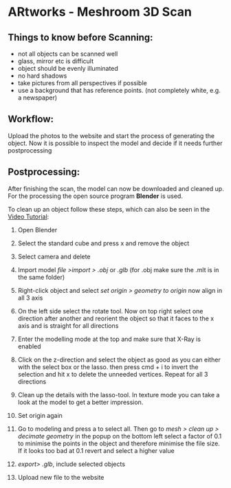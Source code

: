 # ARtworks - Meshroom 3D Scan 

## Things to know before Scanning:

- not all objects can be scanned well
- glass, mirror etc is difficult
- object should be evenly illuminated
- no hard shadows
- take pictures from all perspectives if possible
- use a background that has reference points. (not completely white, e.g. a newspaper)

## Workflow:
Upload the photos to the website and start the process of generating the object.
Now it is possible to inspect the model and decide if it needs further postprocessing

## Postprocessing: 
After finishing the scan, the model can now be downloaded and cleaned up. For the processing the open source program **Blender** is used.

To clean up an object follow these steps, which can also be seen in the [Video Tutorial](https://drive.google.com/file/d/1pnZqhX764Y_ahncYq4H-lMXKaymt63cI/view?usp=sharing):


1. Open Blender 
2. Select the standard cube and press x and remove the object
3. Select camera and delete
4. Import model *file  >import > .obj* or *.glb* (for .obj make sure the .mlt is in the same folder)

5. Right-click object and select *set origin > geometry to origin*
now align in all 3 axis
6. On the left side select the rotate tool. Now on top right select one direction after another and reorient the object so that it faces to the x axis and is straight for all directions

7. Enter the modelling mode at the top and make sure that X-Ray is enabled

 8. Click on the z-direction and select the object as good as you can either with the select box or the lasso. then press cmd + i to invert the selection and hit x to delete the unneeded vertices. Repeat for all 3 directions

9. Clean up the details with  the lasso-tool. In texture mode you can take a look at the model to get a better impression.

10. Set origin again

11. Go to modeling and press a to select all.
Then go to *mesh > clean up > decimate geometry*
in the popup on the bottom left select a factor of 0.1 to minimise the points in the object and therefore minimise the file size. If it looks too bad at 0.1 revert and select a higher value

12. *export> .glb*, include selected objects
13. Upload new file to the website
